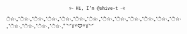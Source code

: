                             ୨⎯ Hi, I’m @shive-t ⎯୧
   ੈ✩‧₊˚ੈ✩‧₊˚ੈ✩‧₊˚ੈ✩‧₊˚ੈ✩‧₊˚ੈ✩‧₊˚ੈ✩‧₊˚ੈ✩‧₊˚ੈ✩‧₊˚ੈ✩‧₊˚ੈ✩‧₊˚ੈ✩‧₊˚ੈ✩‧₊˚ੈ✩‧₊˚ੈ✩‧₊˚ੈ✩‧₊˚ੈ✩‧₊˚
									︶꒦꒷♡꒷꒦︶
<!---
shive-t/shive-t is a ✨ special ✨ repository because its `README.md` (this file) appears on your GitHub profile.
You can click the Preview link to take a look at your changes.
--->

